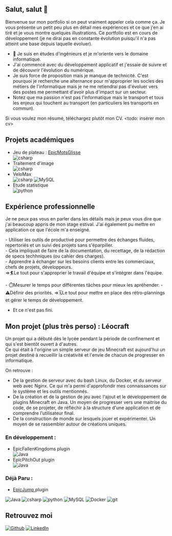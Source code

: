 ## Salut, salut 👋

<!--
**PoloXpN/poloxpn** is a ✨ _special_ ✨ repository because its `README.md` (this file) appears on your GitHub profile.-->
Bienvenue sur mon portfolio si on peut vraiment appeler cela comme ça. Je vous présente un petit peu plus en détail mes expériences et ce que j'en ai tiré et je vous montre quelques illustrations. Ce portfolio est en cours de développement (je ne dirai pas en constante évolution puisqu'il n'a pas atteint une base depuis laquelle évoluer).

- 🔭 Je suis en études d'ingénieurs et je m'oriente vers le domaine informatique. 
- J'ai commencé avec du développement applicatif et j'essaie de suivre et de découvrir l'évolution du numérique.
- Je suis force de proposition mais je manque de technicité. C'est pourquoi je recherche une alternance pour m'approprier les socles des métiers de l'informatique mais je ne me retiendrai pas d'évoluer vers des postes me permettant d'avoir plus d'impact sur un secteur.
- Notez que ma passion n'est pas l'informatique mais le transport et tous les enjeux qui touchent au transport (en particuliers les transports en commun).

Si vous voulez mon résumé, téléchargez plutôt mon CV. <todo: insérer mon cv>

## Projets académiques <br>
- Jeu de plateau : <a href="https://github.com/PoloXpN/EpicMotsGlisses/tree/main"> EpicMotsGlisse <a/> <br><img alt="csharp" src="https://img.shields.io/badge/C%23-239120?style=flat-square&logo=c-sharp&logoColor=white" />
- Traitement d'image <br><img alt="csharp" src="https://img.shields.io/badge/C%23-239120?style=flat-square&logo=c-sharp&logoColor=white" />
- VeloMax <br><img alt="csharp" src="https://img.shields.io/badge/C%23-239120?style=flat-square&logo=c-sharp&logoColor=white" /> <img alt="MySQL" src="https://img.shields.io/badge/-MySQL-black?style=flat-square&logo=mysql" />
- Etude statistique <br><img alt="python" src="https://img.shields.io/badge/Python-3776AB?style=flat-square&logo=python&logoColor=white" />

## Expérience professionnelle <br>
Je ne peux pas vous en parler dans les détails mais je peux vous dire que j'ai beaucoup appris de mon stage estival. J'ai également pu mettre en application ce que l'école m'a enseigné.

\- Utiliser les outils de productivé pour permettre des échanges fluides, repertoriés et un suivi des projets sans s'éparpiller.<br>
\- Cela impliquait de faire de la documentation, du recettage, de la rédaction de specs techhniques (ou cahier des charges). <br>
\- Apprendre à échanger sur les besoins clients entre les commerciaux, chefs de projets, développeurs.<br>
=>🏄Le tout pour s'approprier le travail d'équipe et s'intégrer dans l'équipe.

\- ⏱️Mesurer le temps pour différentes tâches pour mieux les apréhender.
\- ⚠️Définir des priorités.
=>🗓️Le tout pour mettre en place des rétro-plannings et gérer le temps de développement.

- Et ce n'est pas fini.

## Mon projet (plus très perso) : **Léocraft**
  <p>Un projet qui a débuté dès le lycée pendant la période de confinement et qui s'est bientôt ouvert à d'autres.
  <br>Ce qui était à l'origine un simple serveur de jeu Minecraft est aujourd'hui un projet destiné à recueillir la créativité et l'envie de chacun de progresser en informatique.</p>
  On retrouve :
  
  - De la gestion de serveur avec du bash Linux, du Docker, et du serveur web avec Nginx. Ce qui m'a permi d'approfondir mes connaissances sur le système et les outils mentionnés.
  - De la création et de la gestion de jeu avec l'ajout et le développement de plugins Minecraft en Java. Un moyen de progresser vers une maitrise du code, de se projeter, de réfléchir à la structure d'une application et de comprendre l'utilisateur final.
  - De la construction de monde sur lesquels jouer et expérimenter. Un moyen de se rassembler autour de créations uniques.

### En développement :
  - EpicFallenKingdoms plugin <br><img alt="Java" src="https://img.shields.io/badge/Java-ED8B00?style=flat-square&logo=java&logoColor=white" />
  - EpicPitchOut plugin <br><img alt="Java" src="https://img.shields.io/badge/Java-ED8B00?style=flat-square&logo=java&logoColor=white" />

### Déjà Paru :
  -  <a href="https://github.com/PoloXpN/EpicJump"> EpicJump <a/> plugin 

<p>
  <img alt="Java" src="https://img.shields.io/badge/Java-ED8B00?style=flat-square&logo=java&logoColor=white" />
  <img alt="csharp" src="https://img.shields.io/badge/C%23-239120?style=flat-square&logo=c-sharp&logoColor=white" />
  <img alt="python" src="https://img.shields.io/badge/Python-3776AB?style=flat-square&logo=python&logoColor=white" />
  <img alt="MySQL" src="https://img.shields.io/badge/-MySQL-black?style=flat-square&logo=mysql" />
  <img alt="Docker" src="https://img.shields.io/badge/-Docker-46a2f1?style=flat-square&logo=docker&logoColor=white" />
  <img alt="git" src="https://img.shields.io/badge/-Git-F05032?style=flat-square&logo=git&logoColor=white" />
</p>

## Retrouvez moi
<p>
  <a href="https://github.com/poloxpn" target="_blank"><img alt="Github" src="https://img.shields.io/badge/GitHub-%2312100E.svg?&style=for-the-badge&logo=Github&logoColor=white" /></a> 
  <a href="https://www.linkedin.com/in/pauljin-ddlp" target="_blank"><img alt="LinkedIn" src="https://img.shields.io/badge/linkedin-%230077B5.svg?&style=for-the-badge&logo=linkedin&logoColor=white" /></a>
</p>
